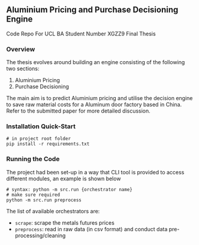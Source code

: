 ## Aluminium Pricing and Purchase Decisioning Engine

Code Repo For UCL BA Student Number XGZZ9 Final Thesis

### Overview

The thesis evolves around building an engine consisting of the following two sections:

1. Aluminium Pricing
2. Purchase Decisioning

The main aim is to predict Aluminium pricing and utilise the decision engine to save raw material costs for a Aluminum door factory based in China. Refer to the submitted paper for more detailed discussion.

### Installation Quick-Start

```
# in project root folder
pip install -r requirements.txt
```

### Running the Code
The project had been set-up in a way that CLI tool is provided to access different modules, an example is shown below
```
# syntax: python -m src.run {orchestrator name}
# make sure required 
python -m src.run preprocess
```

The list of available orchestrators are:
- `scrape`: scrape the metals futures prices
- `preprocess`: read in raw data (in csv format) and conduct data pre-processing/cleaning